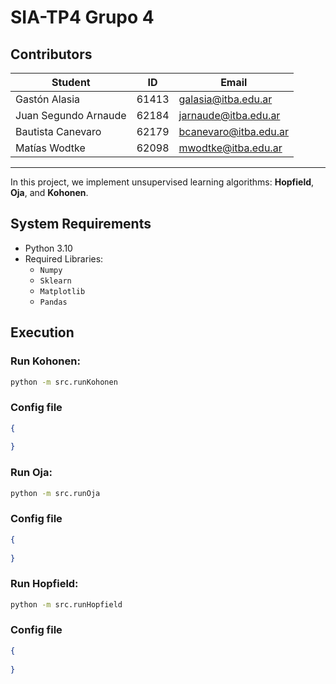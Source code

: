 # SIA-TP4 Grupo 4

## Contributors

| Student              | ID    | Email                |
|----------------------|-------|----------------------|
| Gastón Alasia        | 61413 | galasia@itba.edu.ar  |
| Juan Segundo Arnaude | 62184 | jarnaude@itba.edu.ar |
| Bautista Canevaro    | 62179 | bcanevaro@itba.edu.ar |
| Matías Wodtke        | 62098 | mwodtke@itba.edu.ar  |

---

In this project, we implement unsupervised learning algorithms: **Hopfield**, **Oja**, and **Kohonen**.

## System Requirements

- Python 3.10
- Required Libraries:
  - `Numpy`
  - `Sklearn`
  - `Matplotlib`
  - `Pandas`

## Execution

### Run Kohonen:
```bash
python -m src.runKohonen
```

### Config file
```json
{
  
}
```

### Run Oja:
```bash
python -m src.runOja
```

### Config file
```json
{
  
}
```

### Run Hopfield:
```bash
python -m src.runHopfield
```

### Config file
```json
{
  
}
```